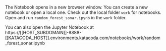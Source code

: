 
The Notebook opens in a new browser window. You can create a new notebook or open a local one. Check out the local folder `work` for notebooks. Open and run `random_forest_sonar.ipynb` in the `work` folder.

You can also open the Jupyter Notebook at https://[[HOST_SUBDOMAIN]]-8888-[[KATACODA_HOST]].environments.katacoda.com/notebooks/work/random_forest_sonar.ipynb